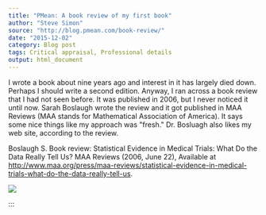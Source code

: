 ```yaml
---
title: "PMean: A book review of my first book"
author: "Steve Simon"
source: "http://blog.pmean.com/book-review/"
date: "2015-12-02"
category: Blog post
tags: Critical appraisal, Professional details
output: html_document
---
```


I wrote a book about nine years ago and interest in it has largely died
down. Perhaps I should write a second edition. Anyway, I ran across a
book review that I had not seen before. It was published in 2006, but I
never noticed it until now. Sarah Boslaugh wrote the review and it got
published in MAA Reviews (MAA stands for Mathematical Association of
America). It says some nice things like my approach was "fresh." Dr.
Bosluagh also likes my web site, according to the review.

<!---More--->

Boslaugh S. Book review: Statistical Evidence in Medical Trials: What Do
the Data Really Tell Us? MAA Reviews (2006, June 22), Available at
<http://www.maa.org/press/maa-reviews/statistical-evidence-in-medical-trials-what-do-the-data-really-tell-us>.

![](../../images/book-review01.png)


:::


